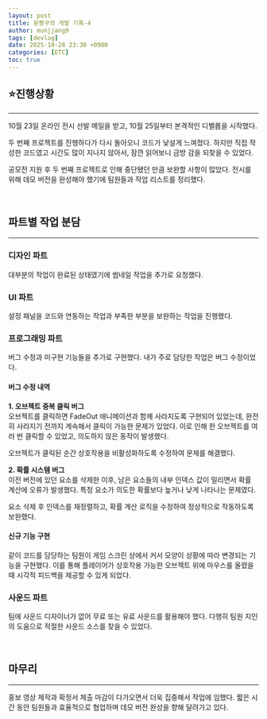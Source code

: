 ```yaml
---
layout: post
title: 문짱구의 개발 기록-4
author: munjjang9
tags: [devlog]
date: 2025-10-28 23:30 +0900
categories: [ETC]
toc: true
---
```



## ⭐진행상황
---
10월 23일 온라인 전시 선발 메일을 받고, 10월 25일부터 본격적인 디벨롭을 시작했다.

두 번째 프로젝트를 진행하다가 다시 돌아오니 코드가 낯설게 느껴졌다. 하지만 직접 작성한 코드였고 시간도 많이 지나지 않아서, 잠깐 읽어보니 금방 감을 되찾을 수 있었다.

공모전 지원 후 두 번째 프로젝트로 인해 중단됐던 만큼 보완할 사항이 많았다. 전시를 위해 데모 버전을 완성해야 했기에 팀원들과 작업 리스트를 정리했다.

<br>

## 파트별 작업 분담
---

### 디자인 파트
대부분의 작업이 완료된 상태였기에 썸네일 작업을 추가로 요청했다.

### UI 파트
설정 패널을 코드와 연동하는 작업과 부족한 부분을 보완하는 작업을 진행했다.

### 프로그래밍 파트
버그 수정과 미구현 기능들을 추가로 구현했다. 내가 주로 담당한 작업은 버그 수정이었다.

#### 버그 수정 내역

**1. 오브젝트 중복 클릭 버그**  
오브젝트를 클릭하면 FadeOut 애니메이션과 함께 사라지도록 구현되어 있었는데, 완전히 사라지기 전까지 계속해서 클릭이 가능한 문제가 있었다. 이로 인해 한 오브젝트를 여러 번 클릭할 수 있었고, 의도하지 않은 동작이 발생했다. 

오브젝트가 클릭된 순간 상호작용을 비활성화하도록 수정하여 문제를 해결했다.

**2. 확률 시스템 버그**  
이전 버전에 있던 요소를 삭제한 이후, 남은 요소들의 내부 인덱스 값이 밀리면서 확률 계산에 오류가 발생했다. 특정 요소가 의도한 확률보다 높거나 낮게 나타나는 문제였다.

요소 삭제 후 인덱스를 재정렬하고, 확률 계산 로직을 수정하여 정상적으로 작동하도록 보완했다.

#### 신규 기능 구현

같이 코드를 담당하는 팀원이 게임 스크린 상에서 커서 모양이 상황에 따라 변경되는 기능을 구현했다. 이를 통해 플레이어가 상호작용 가능한 오브젝트 위에 마우스를 올렸을 때 시각적 피드백을 제공할 수 있게 되었다.

### 사운드 파트
팀에 사운드 디자이너가 없어 무료 또는 유료 사운드를 활용해야 했다. 다행히 팀원 지인의 도움으로 적절한 사운드 소스를 찾을 수 있었다.

<br>

## 마무리
---
홍보 영상 제작과 확정서 제출 마감이 다가오면서 더욱 집중해서 작업에 임했다. 짧은 시간 동안 팀원들과 효율적으로 협업하며 데모 버전 완성을 향해 달려가고 있다.